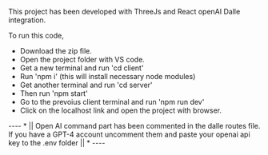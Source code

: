 This project has been developed with ThreeJs and React openAI Dalle integration.

To run this code,
* Download the zip file.
* Open the project folder with VS code.
* Get a new terminal and run 'cd client'
* Run 'npm i' (this will install necessary node modules)
* Get another terminal and run 'cd server'
* Then run 'npm start'
* Go to the prevoius client terminal and run 'npm run dev'
* Click on the localhost link and open the project with browser.

---- * || Open AI command part has been commented in the dalle routes file. If you have a GPT-4 account uncomment them and paste your openai api key to the .env folder || * ----
